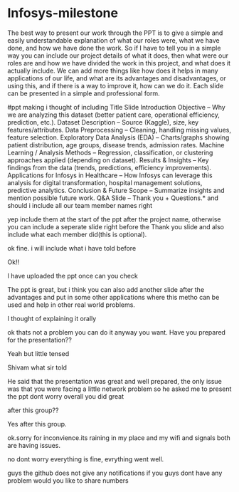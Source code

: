 # Infosys-milestone


The best way to present our work through the PPT is to give a simple and easily understandable explanation of what our roles were, what we have done, and how we have done the work. So if I have to tell you in a simple way you can include our project details of what it does, then what were our roles are and how we have divided the work in this project, and what does it actually include. We can add more things like how does it helps in many applications of our life, and what are its advantages and disadvantages, or using this, and if there is a way to improve it, how can we do it. Each slide can be presented in a simple and professional form.


#ppt making
 i thought of including
 Title Slide 
Introduction
Objective – Why we are analyzing this dataset (better patient care, operational efficiency, prediction, etc.).
Dataset Description – Source (Kaggle), size, key features/attributes.
Data Preprocessing – Cleaning, handling missing values, feature selection.
Exploratory Data Analysis (EDA) – Charts/graphs showing patient distribution, age groups, disease trends, admission rates.
Machine Learning / Analysis Methods – Regression, classification, or clustering approaches applied (depending on dataset).
Results & Insights – Key findings from the data (trends, predictions, efficiency improvements).
Applications for Infosys in Healthcare – How Infosys can leverage this analysis for digital transformation, hospital management solutions, predictive analytics.
Conclusion & Future Scope – Summarize insights and mention possible future work.
Q&A Slide – Thank you + Questions.* and should i include all our team member names right


yep include them at the start of the ppt after the project name, otherwise you can include a seperate slide right before the Thank you slide and also include what each member did(this is optional).




ok fine. i will include what i have told before

Ok!!


I have uploaded the ppt once can you check


The ppt is great, but i think you can also add another slide after the advantages and put in some other applications where this metho can be used and help in other real world problems.

I thought of explaining it orally 

ok thats not a problem you can do it anyway you want. Have you prepared for the presentation??


Yeah but little tensed

Shivam what sir told

He said that the presentation was great and well prepared, the only issue was that you were facing a little network problem so he asked me to present the ppt dont worry overall you did great 

after this group??

Yes after this group.

ok.sorry for inconvience.its raining in my place and my wifi and signals both are having issues.

no dont worry everything is fine, evrything went well.

guys the github does not give any notifications if you guys dont have any problem would you like to share numbers
